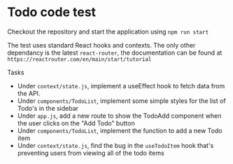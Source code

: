 # Todo code test

Checkout the repository and start the application using `npm run start`

The test uses standard React hooks and contexts. The only other dependancy is the latest `react-router`, the documentation can be found at `https://reactrouter.com/en/main/start/tutorial`

Tasks

- Under `context/state.js`, implement a useEffect hook to fetch data from the API.
- Under `components/TodoList`, implement some simple styles for the list of Todo's in the sidebar
- Under `app.js`, add a new route to show the TodoAdd component when the user clicks on the "Add Todo" button
- Under `components/TodoList`, implement the function to add a new Todo item
- Under `context/state.js`, find the bug in the `useTodoItem` hook that's preventing users from viewing all of the todo items